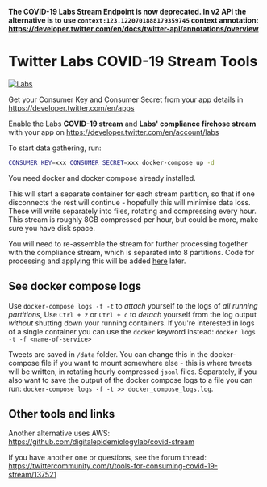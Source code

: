 **The COVID-19 Labs Stream Endpoint is now deprecated. In v2 API the alternative is to use `context:123.1220701888179359745` context annotation: https://developer.twitter.com/en/docs/twitter-api/annotations/overview**

# Twitter Labs COVID-19 Stream Tools

[![Labs](https://img.shields.io/endpoint?url=https%3A%2F%2Ftwbadges.glitch.me%2Fbadges%2Flabs)](https://developer.twitter.com/en/docs/labs)

Get your Consumer Key and Consumer Secret from your app details in <https://developer.twitter.com/en/apps>

Enable the Labs **COVID-19 stream** and **Labs' compliance firehose stream** with your app on <https://developer.twitter.com/en/account/labs>

To start data gathering, run:

```bash
CONSUMER_KEY=xxx CONSUMER_SECRET=xxx docker-compose up -d
```

You need docker and docker compose already installed.

This will start a separate container for each stream partition, so that if one disconnects the rest will continue - hopefully this will minimise data loss. These will write separately into files, rotating and compressing every hour. This stream is roughly 8GB compressed per hour, but could be more, make sure you have disk space.

You will need to re-assemble the stream for further processing together with the compliance stream, which is separated into 8 partitions. Code for processing and applying this will be added [here](src/etl/README.md) later.

## See docker compose logs

Use `docker-compose logs -f -t` to *attach* yourself to the logs of *all running partitions*, Use `Ctrl + z` or `Ctrl + c` to *detach* yourself from the log output *without* shutting down your running containers. If you're interested in logs of a single container you can use the `docker` keyword instead: `docker logs -t -f <name-of-service>`

Tweets are saved in `/data` folder. You can change this in the docker-compose file if you want to mount somewhere else - this is where tweets will be written, in rotating hourly compressed `jsonl` files. Separately, if you also want to save the output of the docker compose logs to a file you can run: `docker-compose logs -f -t >> docker_compose_logs.log`.

## Other tools and links

Another alternative uses AWS: https://github.com/digitalepidemiologylab/covid-stream

If you have another one or questions, see the forum thread: https://twittercommunity.com/t/tools-for-consuming-covid-19-stream/137521
